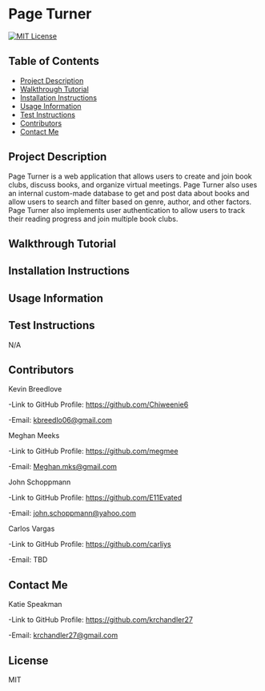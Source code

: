 # Page Turner

[![MIT License](https://img.shields.io/badge/License-MIT-blue)]((https://opensource.org/licenses/MIT))

## Table of Contents
* [Project Description](#project-description)
* [Walkthrough Tutorial](#walkthrough-tutorial)
* [Installation Instructions](#installation-instructions)
* [Usage Information](#usage-information)
* [Test Instructions](#test-instructions)
* [Contributors](#contributors)
* [Contact Me](#contact-me)

## Project Description
Page Turner is a web application that allows users to create and join book clubs, discuss books, and organize virtual meetings. Page Turner also uses an internal custom-made database to get and post data about books and allow users to search and filter based on genre, author, and other factors. Page Turner also implements user authentication to allow users to track their reading progress and join multiple book clubs.

## Walkthrough Tutorial

## Installation Instructions


## Usage Information


## Test Instructions
N/A

## Contributors
Kevin Breedlove

-Link to GitHub Profile: https://github.com/Chiweenie6

-Email: kbreedlo06@gmail.com

Meghan Meeks

-Link to GitHub Profile: https://github.com/megmee

-Email: Meghan.mks@gmail.com

John Schoppmann

-Link to GitHub Profile: https://github.com/E11Evated

-Email: john.schoppmann@yahoo.com

Carlos Vargas

-Link to GitHub Profile: https://github.com/carliys

-Email: TBD

## Contact Me
Katie Speakman

-Link to GitHub Profile: https://github.com/krchandler27

-Email: krchandler27@gmail.com

## License
MIT